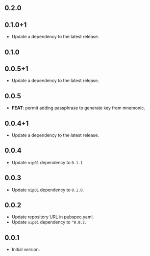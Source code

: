 ## 0.2.0

## 0.1.0+1

 - Update a dependency to the latest release.

## 0.1.0

## 0.0.5+1

 - Update a dependency to the latest release.

## 0.0.5

 - **FEAT**: permit adding passphrase to generate key from mnemonic.

## 0.0.4+1

 - Update a dependency to the latest release.

## 0.0.4

- Update `nip01` dependency to `0.1.1`

## 0.0.3

- Update `nip01` dependency to `0.1.0`.

## 0.0.2

- Update repository URL in pubspec.yaml.
- Update `nip01` dependency to `^0.0.2`.

## 0.0.1

- Initial version.
